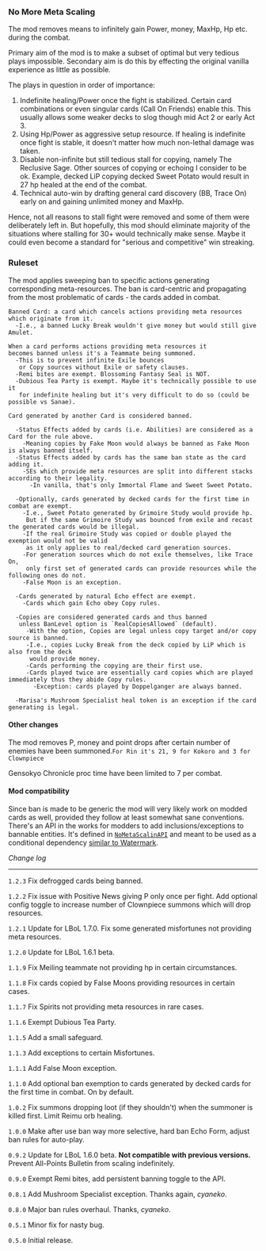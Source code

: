### No More Meta Scaling

The mod removes means to infinitely gain Power, money, MaxHp, Hp etc. during the combat. 

Primary aim of the mod is to make a subset of optimal but very tedious plays impossible.
Secondary aim is do this by effecting the original vanilla experience as little as possible.

The plays in question in order of importance:
1. Indefinite healing/Power once the fight is stabilized. Certain card combinations or even singular cards (Call On Friends) enable this. This usually allows some weaker decks to slog though mid Act 2 or early Act 3.
1. Using Hp/Power as aggressive setup resource. If healing is indefinite once fight is stable, it doesn't matter how much non-lethal damage was taken.
1. Disable non-infinite but still tedious stall for copying, namely The Reclusive Sage. Other sources of copying or echoing I consider to be ok. Example, decked LiP copying decked Sweet Potato would result in 27 hp healed at the end of the combat.
1. Technical auto-win by drafting general card discovery (BB, Trace On) early on and gaining unlimited money and MaxHp.

Hence, not all reasons to stall fight were removed and some of them were deliberately left in. But hopefully, this mod should eliminate majority of the situations where stalling for 30+ would technically make sense. Maybe it could even become a standard for "serious and competitive" win streaking.

### Ruleset
The mod applies sweeping ban to specific actions generating corresponding meta-resources. The ban is card-centric and propagating from the most problematic of cards - the cards added in combat.

```
Banned Card: a card which cancels actions providing meta resources which originate from it.
  -I.e., a banned Lucky Break wouldn't give money but would still give Amulet.

When a card performs actions providing meta resources it 
becomes banned unless it's a Teammate being summoned.
  -This is to prevent infinite Exile bounces 
   or Copy sources without Exile or safety clauses.
  -Remi bites are exempt. Blossoming Fantasy Seal is NOT.
  -Dubious Tea Party is exempt. Maybe it's technically possible to use it
   for indefinite healing but it's very difficult to do so (could be possible vs Sanae).

Card generated by another Card is considered banned.

  -Status Effects added by cards (i.e. Abilities) are considered as a Card for the rule above.
    -Meaning copies by Fake Moon would always be banned as Fake Moon is always banned itself.
  -Status Effects added by cards has the same ban state as the card adding it.
    -SEs which provide meta resources are split into different stacks according to their legality.
      -In vanilla, that's only Immortal Flame and Sweet Sweet Potato.

  -Optionally, cards generated by decked cards for the first time in combat are exempt.
    -I.e., Sweet Potato generated by Grimoire Study would provide hp.
     But if the same Grimoire Study was bounced from exile and recast the generated cards would be illegal.
    -If the real Grimoire Study was copied or double played the exemption would not be valid
     as it only applies to real/decked card generation sources.
    -For generation sources which do not exile themselves, like Trace On,
     only first set of generated cards can provide resources while the following ones do not.
    -False Moon is an exception.
     
  -Cards generated by natural Echo effect are exempt.
    -Cards which gain Echo obey Copy rules.

  -Copies are considered generated cards and thus banned
   unless BanLevel option is `RealCopiesAllowed` (default).
     -With the option, Copies are legal unless copy target and/or copy source is banned.
     -I.e., copies Lucky Break from the deck copied by LiP which is also from the deck
      would provide money.
     -Cards performing the copying are their first use.
     -Cards played twice are essentially card copies which are played immediately thus they abide Copy rules.
       -Exception: cards played by Doppelganger are always banned.

  -Marisa's Mushroom Specialist heal token is an exception if the card generating is legal.
```

#### Other changes
The mod removes P, money and point drops after certain number of enemies have been summoned.`For Rin it's 21, 9 for Kokoro and 3 for Clownpiece`

Gensokyo Chronicle proc time have been limited to 7 per combat.

#### Mod compatibility

Since ban is made to be generic the mod will very likely work on modded cards as well, provided they follow at least somewhat sane conventions. 
There's an API in the works for modders to add inclusions/exceptions to bannable entities.
It's defined in [`NoMetaScalinAPI`](https://github.com/Neoshrimp/LBoL_Doremy/blob/master/NoMetaScaling/Core/API/NoMetaScalinAPI.cs) and meant to be used as a conditional dependency [similar to Watermark](https://github.com/Neoshrimp/LBoL_Doremy/blob/master/NoMetaScaling/APIusageAsConditionalDependency.txt).



*Change log*

------
`1.2.3` Fix defrogged cards being banned.

`1.2.2` Fix issue with Positive News giving P only once per fight. Add optional config toggle to increase number of Clownpiece summons which will drop resources.

`1.2.1` Update for LBoL 1.7.0. Fix some generated misfortunes not providing meta resources.

`1.2.0` Update for LBoL 1.6.1 beta.

`1.1.9` Fix Meiling teammate not providing hp in certain circumstances.

`1.1.8` Fix cards copied by False Moons providing resources in certain cases.

`1.1.7` Fix Spirits not providing meta resources in rare cases.

`1.1.6` Exempt Dubious Tea Party.

`1.1.5` Add a small safeguard.

`1.1.3` Add exceptions to certain Misfortunes.

`1.1.1` Add False Moon exception.

`1.1.0` Add optional ban exemption to cards generated by decked cards for the first time in combat. On by default.

`1.0.2` Fix summons dropping loot (if they shouldn't) when the summoner is killed first. Limit Reimu orb healing.

`1.0.0` Make after use ban way more selective, hard ban Echo Form, adjust ban rules for auto-play.

`0.9.2` Update for LBoL 1.6.0 beta. **Not compatible with previous versions.** Prevent All-Points Bulletin from scaling indefinitely.

`0.9.0` Exempt Remi bites, add persistent banning toggle to the API.

`0.8.1` Add Mushroom Specialist exception. Thanks again, *cyaneko*.

`0.8.0` Major ban rules overhaul. Thanks, *cyaneko*.

`0.5.1` Minor fix for nasty bug.

`0.5.0` Initial release.